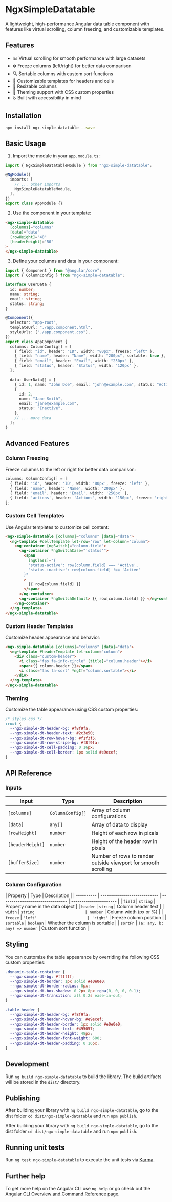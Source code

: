 # NgxSimpleDatatable

A lightweight, high-performance Angular data table component with features like virtual scrolling, column freezing, and customizable templates.

## Features

- 📊 Virtual scrolling for smooth performance with large datasets
- ❄️ Freeze columns (left/right) for better data comparison
- 🔍 Sortable columns with custom sort functions
- 🎨 Customizable templates for headers and cells
- 📏 Resizable columns
- 🎨 Theming support with CSS custom properties
- ♿ Built with accessibility in mind

## Installation

```bash
npm install ngx-simple-datatable --save
```

## Basic Usage

1. Import the module in your `app.module.ts`:

```typescript
import { NgxSimpleDatatableModule } from "ngx-simple-datatable";

@NgModule({
  imports: [
    // ... other imports
    NgxSimpleDatatableModule,
  ],
})
export class AppModule {}
```

2. Use the component in your template:

```html
<ngx-simple-datatable
  [columns]="columns"
  [data]="data"
  [rowHeight]="40"
  [headerHeight]="50"
>
</ngx-simple-datatable>
```

3. Define your columns and data in your component:

```typescript
import { Component } from "@angular/core";
import { ColumnConfig } from "ngx-simple-datatable";

interface UserData {
  id: number;
  name: string;
  email: string;
  status: string;
}

@Component({
  selector: "app-root",
  templateUrl: "./app.component.html",
  styleUrls: ["./app.component.css"],
})
export class AppComponent {
  columns: ColumnConfig[] = [
    { field: "id", header: "ID", width: "80px", freeze: "left" },
    { field: "name", header: "Name", width: "200px", sortable: true },
    { field: "email", header: "Email", width: "250px" },
    { field: "status", header: "Status", width: "120px" },
  ];

  data: UserData[] = [
    { id: 1, name: "John Doe", email: "john@example.com", status: "Active" },
    {
      id: 2,
      name: "Jane Smith",
      email: "jane@example.com",
      status: "Inactive",
    },
    // ... more data
  ];
}
```

## Advanced Features

### Column Freezing

Freeze columns to the left or right for better data comparison:

```typescript
columns: ColumnConfig[] = [
  { field: 'id', header: 'ID', width: '80px', freeze: 'left' },
  { field: 'name', header: 'Name', width: '200px' },
  { field: 'email', header: 'Email', width: '250px' },
  { field: 'actions', header: 'Actions', width: '150px', freeze: 'right' }
];
```

### Custom Cell Templates

Use Angular templates to customize cell content:

```html
<ngx-simple-datatable [columns]="columns" [data]="data">
  <ng-template #cellTemplate let-row="row" let-column="column">
    <ng-container [ngSwitch]="column.field">
      <ng-container *ngSwitchCase="'status'">
        <span
          [ngClass]="{
          'status-active': row[column.field] === 'Active',
          'status-inactive': row[column.field] !== 'Active'
        }"
        >
          {{ row[column.field] }}
        </span>
      </ng-container>
      <ng-container *ngSwitchDefault> {{ row[column.field] }} </ng-container>
    </ng-container>
  </ng-template>
</ngx-simple-datatable>
```

### Custom Header Templates

Customize header appearance and behavior:

```html
<ngx-simple-datatable [columns]="columns" [data]="data">
  <ng-template #headerTemplate let-column="column">
    <div class="custom-header">
      <i class="fas fa-info-circle" [title]="column.header"></i>
      <span>{{ column.header }}</span>
      <i class="fas fa-sort" *ngIf="column.sortable"></i>
    </div>
  </ng-template>
</ngx-simple-datatable>
```

### Theming

Customize the table appearance using CSS custom properties:

```css
/* styles.css */
:root {
  --ngx-simple-dt-header-bg: #f8f9fa;
  --ngx-simple-dt-header-text: #2c3e50;
  --ngx-simple-dt-row-hover-bg: #f1f3f5;
  --ngx-simple-dt-row-stripe-bg: #f8f9fa;
  --ngx-simple-dt-cell-padding: 0 16px;
  --ngx-simple-dt-cell-border: 1px solid #e9ecef;
}
```

## API Reference

### Inputs

| Input            | Type             | Description                                                    |
| ---------------- | ---------------- | -------------------------------------------------------------- |
| `[columns]`      | `ColumnConfig[]` | Array of column configurations                                 |
| `[data]`         | `any[]`          | Array of data to display                                       |
| `[rowHeight]`    | `number`         | Height of each row in pixels                                   |
| `[headerHeight]` | `number`         | Height of the header row in pixels                             |
| `[bufferSize]`   | `number`         | Number of rows to render outside viewport for smooth scrolling |

### Column Configuration

| Property   | Type                         | Description                      |
| ---------- | ---------------------------- | -------------------------------- | ---------------------- |
| `field`    | `string`                     | Property name in the data object |
| `header`   | `string`                     | Column header text               |
| `width`    | `string                      | number`                          | Column width (px or %) |
| `freeze`   | `'left'                      | 'right'`                         | Freeze column position |
| `sortable` | `boolean`                    | Whether the column is sortable   |
| `sortFn`   | `(a: any, b: any) => number` | Custom sort function             |

## Styling

You can customize the table appearance by overriding the following CSS custom properties:

```css
.dynamic-table-container {
  --ngx-simple-dt-bg: #ffffff;
  --ngx-simple-dt-border: 1px solid #e0e0e0;
  --ngx-simple-dt-border-radius: 8px;
  --ngx-simple-dt-box-shadow: 0 2px 8px rgba(0, 0, 0, 0.1);
  --ngx-simple-dt-transition: all 0.2s ease-in-out;
}

.table-header {
  --ngx-simple-dt-header-bg: #f8f9fa;
  --ngx-simple-dt-header-hover-bg: #e9ecef;
  --ngx-simple-dt-header-border: 1px solid #e0e0e0;
  --ngx-simple-dt-header-text: #495057;
  --ngx-simple-dt-header-height: 48px;
  --ngx-simple-dt-header-font-weight: 600;
  --ngx-simple-dt-header-padding: 0 16px;
}
```

## Development

Run `ng build ngx-simple-datatable` to build the library. The build artifacts will be stored in the `dist/` directory.

## Publishing

After building your library with `ng build ngx-simple-datatable`, go to the dist folder `cd dist/ngx-simple-datatable` and run `npm publish`.

After building your library with `ng build ngx-simple-datatable`, go to the dist folder `cd dist/ngx-simple-datatable` and run `npm publish`.

## Running unit tests

Run `ng test ngx-simple-datatable` to execute the unit tests via [Karma](https://karma-runner.github.io).

## Further help

To get more help on the Angular CLI use `ng help` or go check out the [Angular CLI Overview and Command Reference](https://angular.io/cli) page.
